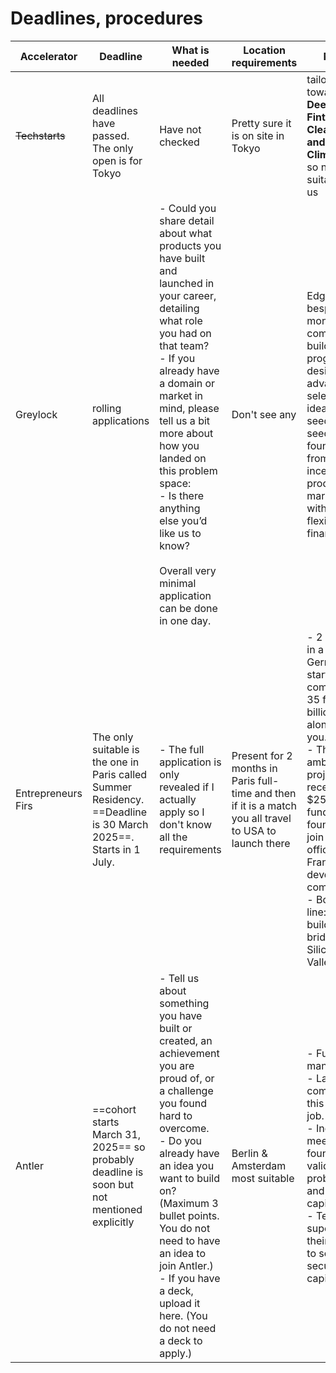 # Deadlines, procedures

| Accelerator        | Deadline                                                                                                        | What is needed                                                                                                                                                                                                                                                                                                                                                                   | Location requirements                                                                                   | Notes                                                                                                                                                                                                                                                                                                             |
| ------------------ | --------------------------------------------------------------------------------------------------------------- | -------------------------------------------------------------------------------------------------------------------------------------------------------------------------------------------------------------------------------------------------------------------------------------------------------------------------------------------------------------------------------- | ------------------------------------------------------------------------------------------------------- | ----------------------------------------------------------------------------------------------------------------------------------------------------------------------------------------------------------------------------------------------------------------------------------------------------------------- |
| ~~Techstarts~~     | All deadlines have passed. The only open is for Tokyo                                                           | Have not checked                                                                                                                                                                                                                                                                                                                                                                 | Pretty sure it is on site in Tokyo                                                                      | tailored towards **Deeptech, Fintech, Cleantech, and Climatetech.** so not suitable for us                                                                                                                                                                                                                        |
| Greylock           | rolling applications                                                                                            | - Could you share detail about what products you have built and launched in your career, detailing what role you had on that team?<br>- If you already have a domain or market in mind, please tell us a bit more about how you landed on this problem space:<br>- Is there anything else you’d like us to know?<br><br>Overall very minimal application can be done in one day. | Don't see any                                                                                           | Edge is a bespoke 3-month company-building program designed to advance select pre-idea, pre-seed and seed founders from inception to product-market fit, with fully flexible financing.                                                                                                                           |
| Entrepreneurs Firs | The only suitable is the one in Paris called Summer Residency. ==Deadline is 30 March 2025==. Starts in 1 July. | - The full application is only revealed if I actually apply so I don't know all the requirements                                                                                                                                                                                                                                                                                 | Present for 2 months in Paris full-time and then if it is a match you all travel to USA to launch there | - 2 months in a castle in Germany to start a company.<br>35 future billionaires alongside you. <br>- The most ambitious projects will receive up to $250k in funding and founders will join our office in San Francisco to develop the company. <br>- Bottom line: you're building your bridge to Silicon Valley. |
| Antler             | ==cohort starts March 31, 2025== so probably deadline is soon but not mentioned explicitly                      | - Tell us about something you have built or created, an achievement you are proud of, or a challenge you found hard to overcome. <br>- Do you already have an idea you want to build on?  (Maximum 3 bullet points. You do not need to have an idea to join Antler.)<br>- If you have a deck, upload it here. (You do not need a deck to apply.)                                 | Berlin & Amsterdam most suitable                                                                        | - Full-time mandatory<br>- Launch a company; this is not a job.<br>- Individuals meet co-founders, validate problems, and secure capital.<br>- Teams supercharge their journey to scale and secure capital.<br>                                                                                                   |
